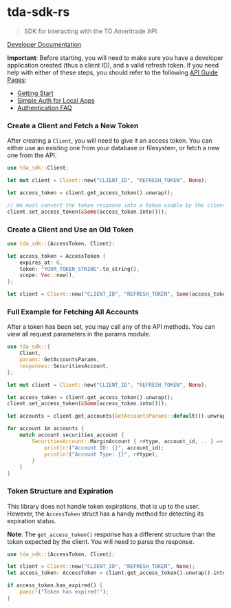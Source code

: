 # tda-sdk-rs

> SDK for interacting with the TD Ameritrade API.

[Developer Documentation](https://developer.tdameritrade.com/)

**Important**: Before starting, you will need to make sure you have a
developer application created (thus a client ID), and a valid refresh token.
If you need help with either of these steps, you should refer to the
following [API Guide Pages](https://developer.tdameritrade.com/guides):

- [Getting Start](https://developer.tdameritrade.com/content/getting-started)
- [Simple Auth for Local Apps](https://developer.tdameritrade.com/content/simple-auth-local-apps)
- [Authentication FAQ](https://developer.tdameritrade.com/content/authentication-faq)

### Create a Client and Fetch a New Token

After creating a `Client`, you will need to give it an
access token. You can either use an existing one from your database or
filesystem, or fetch a new one from the API.

```rust
use tda_sdk::Client;

let mut client = Client::new("CLIENT_ID", "REFRESH_TOKEN", None);

let access_token = client.get_access_token().unwrap();

// We must convert the token response into a token usable by the client.
client.set_access_token(&Some(access_token.into()));
```

### Create a Client and Use an Old Token

```rust
use tda_sdk::{AccessToken, Client};

let access_token = AccessToken {
    expires_at: 0,
    token: "YOUR_TOKEN_STRING".to_string(),
    scope: Vec::new(),
};

let client = Client::new("CLIENT_ID", "REFRESH_TOKEN", Some(access_token));
```

### Full Example for Fetching All Accounts

After a token has been set, you may call any of the API methods. You can
view all request parameters in the params module.

```rust
use tda_sdk::{
    Client,
    params::GetAccountsParams,
    responses::SecuritiesAccount,
};

let mut client = Client::new("CLIENT_ID", "REFRESH_TOKEN", None);

let access_token = client.get_access_token().unwrap();
client.set_access_token(&Some(access_token.into()));

let accounts = client.get_accounts(GetAccountsParams::default()).unwrap();

for account in accounts {
    match account.securities_account {
        SecuritiesAccount::MarginAccount { r#type, account_id, .. } => {
            println!("Account ID: {}", account_id);
            println!("Account Type: {}", r#type);
        }
    }
}
```

### Token Structure and Expiration

This library does not handle token expirations, that is up to the user.
However, the `AccessToken` struct has a handy
method for detecting its expiration status.

**Note**: The `get_access_token()` response has a different structure than
the token expected by the client. You will need to parse the response.

```rust
use tda_sdk::{AccessToken, Client};

let client = Client::new("CLIENT_ID", "REFRESH_TOKEN", None);
let access_token: AccessToken = client.get_access_token().unwrap().into();

if access_token.has_expired() {
    panic!("Token has expired!");
}
```
